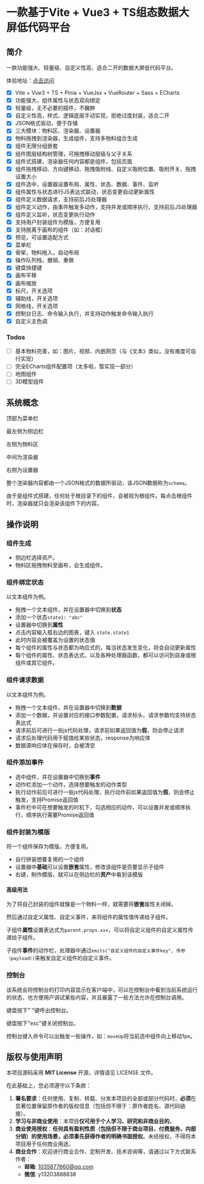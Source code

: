 # 一款基于Vite + Vue3 + TS组态数据大屏低代码平台

## 简介

一款功能强大、轻量级、自定义性高、适合二开的数据大屏低代码平台。

体验地址：[点击访问](http://47.94.175.177/scada/)

- [x] Vite + Vue3 + TS + Pinia + VueJsx + VueRouter + Sass + ECharts
- [x] 功能强大，组件属性与状态双向绑定
- [x] 轻量级，无不必要的插件，不臃肿
- [x] 自定义性高，样式、逻辑底层手动实现，拒绝过度封装，适合二开
- [x] JSON格式驱动，便于存储
- [x] 三大模块：物料区、渲染器、设置器
- [x] 物料拖拽到渲染器，生成组件，支持多物料组合生成
- [x] 组件无限分组嵌套
- [x] 组件图层结构树管理，可拖拽移动层级与父子关系
- [x] 组件式搭建，渲染器任何内容都是组件，包括页面
- [x] 组件拖拽移动、方向键移动、拖拽吸附线、自定义吸附位置、吸附开关、拖拽设置大小
- [x] 组件选中，设置器设置布局、属性、状态、数据、事件、监听
- [x] 组件属性与状态进行JS表达式联动，状态变更自动更新属性
- [x] 组件定义数据请求，支持前后JS处理器
- [x] 组件定义动作，由事件触发多动作，支持并发或顺序执行，支持前后JS处理器
- [x] 组件定义监听，状态变更执行动作
- [x] 支持用户封装组件为模版，方便复用
- [x] 支持脱离于画布的组件（如：对话框）
- [x] 预览，可设置适配方式
- [x] 菜单栏
- [x] 骨架，物料拖入，自动布局
- [x] 操作队列栈，撤销、重做
- [x] 键盘快捷键
- [x] 画布平移
- [x] 画布缩放
- [x] 标尺，开关选项
- [x] 辅助线，开关选项
- [x] 网格线，开关选项
- [x] 控制台日志、命令输入执行，并支持动作触发命令输入执行
- [x] 自定义主色调

### Todos

- [ ] 基本物料完善，如：图片、视频、内嵌网页（与《文本》类似，没有难度可自行实现）
- [ ] 完全ECharts组件配置项（太多啦，暂实现一部分）
- [ ] 地图组件
- [ ] 3D模型组件

## 系统概念

顶部为菜单栏

最左侧为侧边栏

左侧为物料区

中间为渲染器

右侧为设置器

整个渲染器内容都由一个JSON格式的数据所驱动，该JSON数据称为`schema`。

由于是组件式搭建，任何处于根目录下的组件，会被视为根组件。每点击根组件时，渲染器就只会渲染该组件下的内容。

## 操作说明

### 组件生成

- 侧边栏选择资产。
- 物料区拖拽物料至画布，会生成组件。

### 组件绑定状态

以文本组件为例。

- 拖拽一个文本组件，并在设置器中切换到**状态**
- 添加一个状态`state1: "abc"`
- 设置器中切换到**属性**
- 点击内容输入框右边的图表，键入 `state.state1`
- 此时内容会被覆盖为设置的状态值
- 每个组件的属性与状态都为响应式的，每当状态发生变化，将会自动更新属性
- 每个组件的属性、状态表达式，以及各种处理器函数，都可以访问到自身或根组件或其它组件。

### 组件请求数据

以文本组件为例。

- 拖拽一个文本组件，并在设置器中切换到**数据**
- 添加一个数据，并设置对应的接口参数配置，请求标头、请求参数均支持状态表达式
- 请求前后可进行一些js代码处理，请求前如果返回值为**假**，则会停止请求
- 请求后处理代码用于赋值给某些状态，response为响应体
- 数据源响应体在保存时，会被清空

### 组件添加事件

- 选中组件，并在设置器中切换到**事件**
- 动作栏添加一个动作，选择想要触发的动作类型
- 执行动作前后可进行一些js代码处理，执行动作前如果返回值为**假**，则会停止触发，支持Promise返回值
- 事件栏中可在想要触发的时机下，勾选相应的动作，可以设置并发或顺序执行，顺序执行需要Promise返回值

### 组件封装为模版

将一个组件保存为模版，方便复用。

- 自行拼装想要复用的一个组件
- 设置器中**基础**可以设置**嵌套**属性，修改该组件是否要显示子组件
- 右键，制作模版，就可以在侧边栏的**资产**中看到该模版

#### 高级用法

为了将自己封装的组件就像是一个物料一样，就需要将**嵌套**属性关闭掉。

然后通过自定义属性、自定义事件，来将组件的属性值传递给子组件。

子组件**属性**设置表达式为`parent.props.xxx`，可以将自定义组件的自定义属性传递给子组件。

子组件**事件**的动作栏，处理器中通过`emits("自定义组件的自定义事件key", 传参（payload）)`来触发自定义组件的自定义事件。

### 控制台

该系统会将控制台的打印内容显示在客户端中，可以在控制台中看到当前系统运行的状态，也方便用户调试某些内容，并且暴露了一些方法允许在控制台调用。

键盘按下"`"键呼出控制台。

键盘按下"esc"键关闭控制台。

控制台键入命令可以出触发一些操作，如：`moveUp`将当前选中组件向上移动1px。

## 版权与使用声明

本项目源码采用 **MIT License** 开源，详情请见 LICENSE 文件。

在此基础上，您必须遵守以下条款：

1. **署名要求**：任何使用、复制、转载、分发本项目的全部或部分代码时，**必须**在显著位置保留原作者的版权信息（包括但不限于：原作者姓名、源代码链接）。
2. **学习与非商业使用**：本项目**仅可用于个人学习、研究和非商业目的**。
3. **商业使用授权**：**任何具有盈利性质（包括但不限于商业项目、付费服务、内部分销）的使用场景，必须事先获得作者的明确书面授权**。未经授权，不得将本项目用于任何商业用途。
4. **商业合作**：欢迎进行商业合作、定制开发、技术咨询等，请通过以下方式联系作者：
   - **邮箱**: 1035877660@qq.com
   - **微信**: y13203888838
